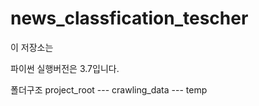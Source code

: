 # news_classfication_tescher

이 저장소는 

파이썬 실행버전은 3.7입니다.



폴더구조
project_root --- crawling_data
             --- temp
